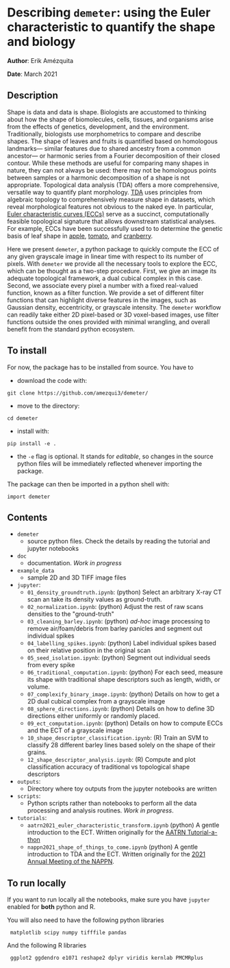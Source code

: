 # Describing `demeter`: using the Euler characteristic to quantify the shape and biology

**Author**: Erik Amézquita

**Date**: March 2021

## Description

Shape is data and data is shape. Biologists are accustomed to thinking about how the shape of biomolecules, cells, tissues, and organisms arise from the effects of genetics, development, and the environment. Traditionally, biologists use morphometrics to compare and describe shapes. The shape of leaves and fruits is quantified based on homologous landmarks&mdash; similar features due to shared ancestry from a common ancestor&mdash; or harmonic series from a Fourier decomposition of their closed contour. While these methods are useful for comparing many shapes in nature, they can not always be used: there may not be homologous points between samples or a harmonic decomposition of a shape is not appropriate. Topological data analysis (TDA) offers a more comprehensive, versatile way to quantify plant morphology. [TDA](https://doi.org/10.1038/srep01236) uses principles from algebraic topology to comprehensively measure shape in datasets, which reveal morphological features not obvious to the naked eye. In particular, [Euler characteristic curves (ECCs)](https://doi.org/10.1093/imaiai/iau011) serve as a succinct, computationally feasible topological signature that allows downstream statistical analyses. For example, ECCs have been successfully used to to determine the genetic basis of leaf shape in [apple](https://doi.org/10.1104/pp.18.00104), [tomato](https://doi.org/10.1038/s41438-019-0146-2), and [cranberry](https://10.7717/peerj.5461). 

Here we present `demeter`, a python package to quickly compute the ECC of any given grayscale image in linear time with respect to its number of pixels. With `demeter` we provide all the necessary tools to explore the ECC, which can be thought as a two-step procedure. First, we give an image its adequate topological framework, a dual cubical complex in this case. Second, we associate every pixel a number with a fixed real-valued function, known as a filter function. We provide a set of different filter functions that can highlight diverse features in the images, such as Gaussian density, eccentricity, or grayscale intensity. The `demeter` workflow can readily take either 2D pixel-based or 3D voxel-based images, use filter functions outside the ones provided with minimal wrangling, and overall benefit from the standard python ecosystem.

## To install

For now, the package has to be installed from source. You have to 

* download the code with:
```shell
git clone https://github.com/amezqui3/demeter/
```
* move to the directory:
```shell
cd demeter
```
* install with:
```shell
pip install -e .
```

* the `-e` flag is optional. It stands for _editable_, so changes in the source python files will be immediately reflected whenever importing the package.

The package can then be imported in a python shell with:
```shell
import demeter
``` 

## Contents

- `demeter`
    - source python files. Check the details by reading the tutorial and jupyter notebooks
- `doc`
    - documentation. _Work in progress_
- `example_data`
    - sample 2D and 3D TIFF image files
- `jupyter`:
    - `01_density_groundtruth.ipynb`: (python) Select an arbitrary X-ray CT scan an take its density values as ground-truth.
    - `02_normalization.ipynb`: (python) Adjust the rest of raw scans densities to the "ground-truth"
    - `03_cleaning_barley.ipynb`: (python) _ad-hoc_ image processing to remove air/foam/debris from barley panicles and segment out individual spikes
    - `04_labelling_spikes.ipynb`: (python) Label individual spikes based on their relative position in the original scan
    - `05_seed_isolation.ipynb`: (python) Segment out individual seeds from every spike
    - `06_traditional_computation.ipynb`: (python) For each seed, measure its shape with traditional shape descriptors such as length, width, or volume.
    - `07_complexify_binary_image.ipynb`: (python) Details on how to get a 2D dual cubical complex from a grayscale image
    - `08_sphere_directions.ipynb`: (python) Details on how to define 3D directions either uniformly or randomly placed.
    - `09_ect_computation.ipynb`: (python) Details on how to compute ECCs and the ECT of a grayscale image
    - `10_shape_descriptor_classification.ipynb`: (R) Train an SVM to classify 28 different barley lines based solely on the shape of their grains.
    - `12_shape_descriptor_analysis.ipynb`: (R) Compute and plot classification accuracy of traditional vs topological shape descriptors
- `outputs`: 
    - Directory where toy outputs from the jupyter notebooks are written
- `scripts`:
    - Python scripts rather than notebooks to perform all the data processing and analysis routines. _Work in progress_.
- `tutorials`:
    - `aatrn2021_euler_characteristic_transform.ipynb` (python) A gentle introduction to the ECT. Written originally for the [AATRN Tutorial-a-thon](https://sites.google.com/view/aatrn-tutorial-a-thon)
    - `nappn2021_shape_of_things_to_come.ipynb` (python) A gentle introduction to TDA and the ECT. Written originally for the [2021 Annual Meeting of the NAPPN](https://www.nappn2021.org).

## To run locally

If you want to run locally all the notebooks, make sure you have `jupyter` enabled for **both** python and R.

You will also need to have the following python libraries

     matplotlib scipy numpy tifffile pandas

And the following R libraries

     ggplot2 ggdendro e1071 reshape2 dplyr viridis kernlab PMCMRplus
